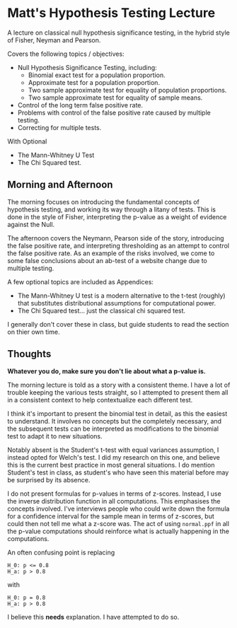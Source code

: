 Matt's Hypothesis Testing Lecture
=================================

A lecture on classical null hypothesis significance testing, in the hybrid style of Fisher, Neyman and Pearson.

Covers the following topics / objectives:

  - Null Hypothesis Significance Testing, including:
    - Binomial exact test for a population proportion.
    - Approximate test for a population proportion.
    - Two sample approximate test for equality of population proportions.
    - Two sample approximate test for equality of sample means.
  - Control of the long term false positive rate.
  - Problems with control of the false positive rate caused by multiple testing.
  - Correcting for multiple tests.

With Optional

  - The Mann-Whitney U Test
  - The Chi Squared test.

Morning and Afternoon
---------------------

The morning focuses on introducing the fundamental concepts of hypothesis testing, and working its way through a litany of tests.  This is done in the style of Fisher, interpreting the p-value as a weight of evidence against the Null.

The afternoon covers the Neymann, Pearson side of the story, introducing the false positive rate, and interpreting thresholding as an attempt to control the false positive rate.  As an example of the risks involved, we come to some false conclusions about an ab-test of a website change due to multiple testing.

A few optional topics are included as Appendices:
  - The Mann-Whitney U test is a modern alternative to the t-test (roughly) that substitutes distributional assumptions for computational power.
  - The Chi Squared test... just the classical chi squared test.

I generally don't cover these in class, but guide students to read the section on thier own time.

Thoughts
--------

**Whatever you do, make sure you don't lie about what a p-value is.**

The morning lecture is told as a story with a consistent theme.  I have a lot of trouble keeping the various tests straight, so I attempted to present them all in a consistent context to help contextualize each different test.

I think it's important to present the binomial test in detail, as this the easiest to understand.  It involves no concepts but the completely necessary, and the subsequent tests can be interpreted as modifications to the binomial test to adapt it to new situations.

Notably absent is the Student's t-test with equal variances assumption, I instead opted for Welch's test.  I did my research on this one, and believe this is the current best practice in most general situations.  I do mention Student's test in class, as student's who have seen this material before may be surprised by its absence.

I do not present formulas for p-values in terms of z-scores.  Instead, I use the inverse distribution function in all computations.  This emphasises the concepts involved.  I've interviews people who could write down the formula for a confidence interval for the sample mean in terms of z-scores, but could then not tell me what a z-score was.  The act of using `normal.ppf` in all the p-value computations should reinforce what is actually happening in the computations.

An often confusing point is replacing

```
H_0: p <= 0.8
H_a: p > 0.8
```

with

```
H_0: p = 0.8
H_a: p > 0.8
```

I believe this **needs** explanation.  I have attempted to do so.
